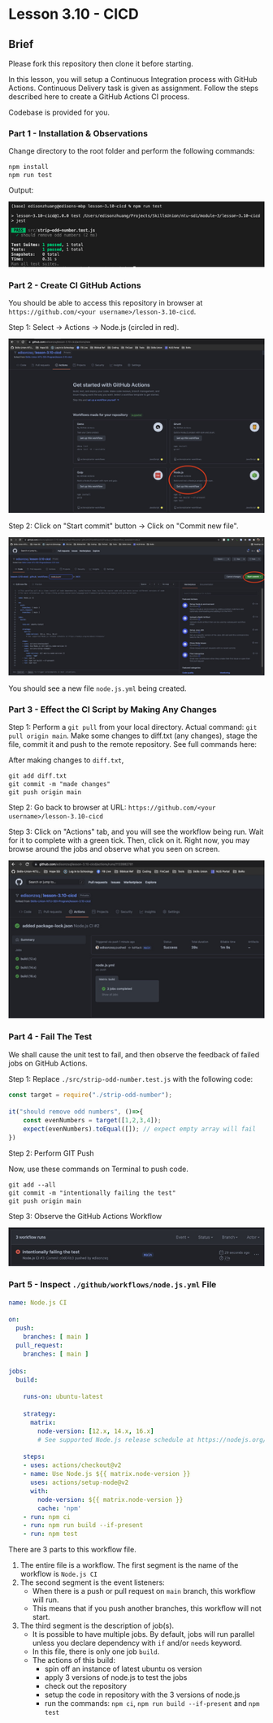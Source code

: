 # Lesson 3.10 - CICD

## Brief

Please fork this repository then clone it before starting.

In this lesson, you will setup a Continuous Integration process with GitHub Actions. Continuous Delivery task is given as assignment. Follow the steps described here to create a GitHub Actions CI process.

Codebase is provided for you. 

### Part 1 - Installation & Observations

Change directory to the root folder and perform the following commands:
```
npm install
npm run test
```

Output:

<img src="./assets/images/test-result.png" />

### Part 2 - Create CI GitHub Actions

You should be able to access this repository in browser at `https://github.com/<your username>/lesson-3.10-cicd`. 

Step 1: Select -> Actions -> Node.js (circled in red).

<img src="./assets/images/cd-action.jpg" />

Step 2: Click on "Start commit" button -> Click on "Commit new file".

<img src="./assets/images/create-yml-file.jpg" />

You should see a new file `node.js.yml` being created. 

### Part 3 - Effect the CI Script by Making Any Changes

Step 1: Perform a `git pull` from your local directory. Actual command: `git pull origin main`. Make some changes to diff.txt (any changes), stage the file, commit it and push to the remote repository. See full commands here:

After making changes to `diff.txt`,
```
git add diff.txt
git commit -m "made changes"
git push origin main
```

Step 2: Go back to browser at URL: `https://github.com/<your username>/lesson-3.10-cicd`

Step 3: Click on "Actions" tab, and you will see the workflow being run. Wait for it to complete with a green tick. Then, click on it. Right now, you may browse around the jobs and observe what you seen on screen.

<img src="./assets/images/jobs-completed.jpg" />

### Part 4 - Fail The Test

We shall cause the unit test to fail, and then observe the feedback of failed jobs on GitHub Actions.

Step 1: Replace `./src/strip-odd-number.test.js` with the following code:

```js
const target = require("./strip-odd-number");

it("should remove odd numbers", ()=>{
    const evenNumbers = target([1,2,3,4]);
    expect(evenNumbers).toEqual([]); // expect empty array will fail
})

```

Step 2: Perform GIT Push

Now, use these commands on Terminal to push code.

```
git add --all
git commit -m "intentionally failing the test"
git push origin main
```

Step 3: Observe the GitHub Actions Workflow

<img src="./assets/images/job-failed.jpg" />

### Part 5 - Inspect `./github/workflows/node.js.yml` File

``` yml
name: Node.js CI

on:
  push:
    branches: [ main ]
  pull_request:
    branches: [ main ]

jobs:
  build:

    runs-on: ubuntu-latest

    strategy:
      matrix:
        node-version: [12.x, 14.x, 16.x]
        # See supported Node.js release schedule at https://nodejs.org/en/about/releases/

    steps:
    - uses: actions/checkout@v2
    - name: Use Node.js ${{ matrix.node-version }}
      uses: actions/setup-node@v2
      with:
        node-version: ${{ matrix.node-version }}
        cache: 'npm'
    - run: npm ci
    - run: npm run build --if-present
    - run: npm test
```

There are 3 parts to this workflow file.

1. The entire file is a workflow. The first segment is the name of the workflow is `Node.js CI`
2. The second segment is the event listeners:
    - When there is a push or pull request on `main` branch, this workflow will run.
    - This means that if you push another branches, this workflow will not start.
3. The third segment is the description of job(s).
    - It is possible to have multiple jobs. By default, jobs will run parallel unless you declare dependency with `if` and/or `needs` keyword.
    - In this file, there is only one job `build`.
    - The actions of this build:
        - spin off an instance of latest ubuntu os version
        - apply 3 versions of node.js to test the jobs
        - check out the repository
        - setup the code in repository with the 3 versions of node.js
        - run the commands: `npm ci`, `npm run build --if-present` and `npm test`